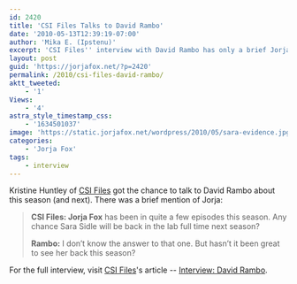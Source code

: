 ```yaml
---
id: 2420
title: 'CSI Files Talks to David Rambo'
date: '2010-05-13T12:39:19-07:00'
author: 'Mika E. (Ipstenu)'
excerpt: 'CSI Files'' interview with David Rambo has only a brief Jorja mention.'
layout: post
guid: 'https://jorjafox.net/?p=2420'
permalink: /2010/csi-files-david-rambo/
aktt_tweeted:
    - '1'
Views:
    - '4'
astra_style_timestamp_css:
    - '1634501037'
image: 'https://static.jorjafox.net/wordpress/2010/05/sara-evidence.jpg'
categories:
    - 'Jorja Fox'
tags:
    - interview
---
```


Kristine Huntley of <a href="http://csifiles.com">CSI Files</a> got the chance to talk to David Rambo about this season (and next).  There was a brief mention of Jorja:

<blockquote><strong>CSI Files: Jorja Fox</strong> has been in quite a few episodes this season. Any chance Sara Sidle will be back in the lab full time next season?

<strong>Rambo:</strong> I don’t know the answer to that one. But hasn’t it been great to see her back this season?</blockquote>

For the full interview, visit <a href="http://csifiles.com">CSI Files</a>'s article -- <a href="http://www.csifiles.com/content/2010/05/interview-david-rambo/">Interview: David Rambo</a>.